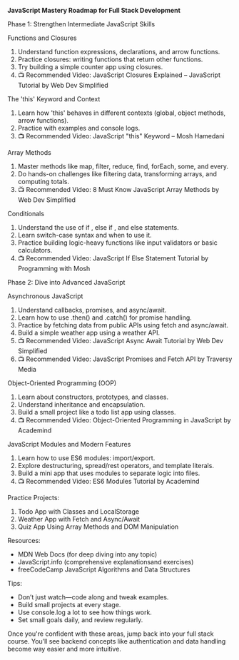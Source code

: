 **JavaScript Mastery Roadmap for Full Stack Development**

Phase 1: Strengthen Intermediate JavaScript Skills

Functions and Closures
1. Understand function expressions, declarations, and arrow functions.
2. Practice closures: writing functions that return other functions.
3. Try building a simple counter app using closures.
4. 📺 Recommended Video: JavaScript Closures Explained – JavaScript Tutorial by Web Dev Simplified

The 'this' Keyword and Context
1. Learn how 'this' behaves in different contexts (global, object methods, arrow functions).
2. Practice with examples and console logs.
3. 📺 Recommended Video: JavaScript "this" Keyword – Mosh Hamedani

Array Methods
1. Master methods like map, filter, reduce, find, forEach, some, and every.
2. Do hands-on challenges like filtering data, transforming arrays, and computing totals.
3. 📺 Recommended Video: 8 Must Know JavaScript Array Methods by Web Dev Simplified

Conditionals
1. Understand the use of if , else if , and else statements.
2. Learn switch-case syntax and when to use it.
3. Practice building logic-heavy functions like input validators or basic calculators.
4. 📺 Recommended Video: JavaScript If Else Statement Tutorial by Programming with Mosh

Phase 2: Dive into Advanced JavaScript

Asynchronous JavaScript
1. Understand callbacks, promises, and async/await.
2. Learn how to use .then() and .catch() for promise handling.
3. Practice by fetching data from public APIs using fetch and async/await.
4. Build a simple weather app using a weather API.
5. 📺 Recommended Video: JavaScript Async Await Tutorial by Web Dev Simplified
6. 📺 Recommended Video: JavaScript Promises and Fetch API by Traversy Media

Object-Oriented Programming (OOP)
1. Learn about constructors, prototypes, and classes.
2. Understand inheritance and encapsulation.
3. Build a small project like a todo list app using classes.
4. 📺 Recommended Video: Object-Oriented Programming in JavaScript by Academind

JavaScript Modules and Modern Features
1. Learn how to use ES6 modules: import/export.
2. Explore destructuring, spread/rest operators, and template literals.
3. Build a mini app that uses modules to separate logic into files.
4. 📺 Recommended Video: ES6 Modules Tutorial by Academind

Practice Projects:
1. Todo App with Classes and LocalStorage
2. Weather App with Fetch and Async/Await
3. Quiz App Using Array Methods and DOM Manipulation

Resources:
- MDN Web Docs (for deep diving into any topic)
- JavaScript.info (comprehensive explanationsand exercises)
- freeCodeCamp JavaScript Algorithms and Data Structures

Tips:
- Don’t just watch—code along and tweak examples.
- Build small projects at every stage.
- Use console.log a lot to see how things work.
- Set small goals daily, and review regularly.

Once you're confident with these areas, jump back into your full stack course. You’ll see backend concepts like authentication and data handling become way easier and more intuitive.